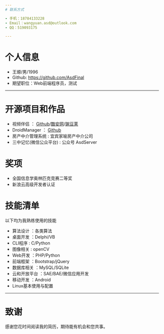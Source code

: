 ```yaml
---
# 联系方式

- 手机：18784133228
- Email：wangyuan.asd@outlook.com
- QQ：519093175

---
```


# 个人信息

 - 王塬/男/1996
 - Github: https://github.com/AsdFinal
 - 期望职位：Web前端程序员，测试

---

# 开源项目和作品
- 视频伴侣      ：      [Github](https://github.com/AsdFinal/videoDownloader)/[酷安网](http://coolapk.com/apk/asd.dogw.videodownloader)/[豌豆荚](http://www.wandoujia.com/apps/asd.dogw.videodownloader)    
- DroidManager ： [Github](https://github.com/AsdFinal/DroidManager)  
- 房产中介管理系统 : 宜宾家喻房产中介公司  
- 三中记忆(微信公众平台) : 公众号 AsdServer  

# 奖项
- 全国信息学奥林匹克竞赛二等奖
- 新浪云高级开发者认证

# 技能清单

以下均为我熟练使用的技能

- 算法设计 ：各类算法
- 桌面开发 ：Delphi/VB
- CLI程序 : C/Python
- 图像相关 : openCV
- Web开发 ：PHP/Python
- 前端框架 ：Bootstrap/jQuery
- 数据库相关 ：MySQL/SQLite
- 云和开放平台 ：SAE/BAE/微信应用开发  
- 移动开发 ：Android  
- Linux基本使用与配置 

---

# 致谢
感谢您花时间阅读我的简历，期待能有机会和您共事。

